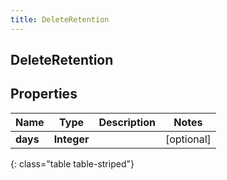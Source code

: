 ```yaml
---
title: DeleteRetention
---
```

## DeleteRetention


## Properties

| Name | Type | Description | Notes |
| ------------ | ------------- | ------------- | ------------- |
| **days** | **Integer** |  |  [optional] |
{: class="table table-striped"}



